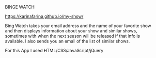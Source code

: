 BINGE WATCH

https://karinafarina.github.io/my-show/



Bing Watch takes your email address and the name of your favorite show and then displays information about your show and similar shows, sometimes with when the next season will be released if that info is available. I also sends you an email of the list of similar shows.

For this App I used HTML/CSS/JavaScript/jQuery
